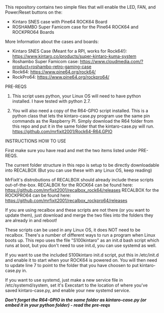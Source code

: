 This repository contains two simple files that will enable the LED, FAN, and Power/Reset buttons on the:
- Kintaro SNES case with Pine64 ROCK64 Board
- ROSHAMBO Super Famicom case for the Pine64 ROCK64 and ROCKPRO64 Boards

More Information about the cases and boards:
- Kintaro SNES Case (Meant for a RPI, works for Rock64!): https://www.kintaro.co/products/super-kintaro-kuma-system
- Roshambo Super Famicom case: https://www.cloudmedia.com/?product=roshambo-retro-gaming-case
- Rock64: https://www.pine64.org/rock64/
- RockPro64: https://www.pine64.org/rockpro64/

PRE-REQS

1) This script uses python, your Linux OS will need to have python installed. I have tested with python 2.7.

2) You will also need a copy of the R64-GPIO script installed. This is a python class that lets the kintaro-case.py program use the same pin commands as the Raspberry PI. Simply download the R64 folder from this repo and put it in the same folder that the kintaro-case.py will run. https://github.com/mrfixit2001/Rock64-R64.GPIO


INSTRUCTIONS HOW TO USE

First make sure you have read and met the two items listed under PRE-REQS.

The current folder structure in this repo is setup to be directly downloadable into RECALBOX (But you can use these with any Linux OS, keep reading)

MrFixIt's distrobutions of RECALBOX should already include these scripts out-of-the-box.
RECALBOX for the ROCK64 can be found here: https://github.com/mrfixit2001/recalbox_rock64/releases
RECALBOX for the ROCKPRO64 can be found here: https://github.com/mrfixit2001/recalbox_rockpro64/releases

If you are using recalbox and these scripts are not there (or you want to update them), just download and merge the two files into the folders they are already in and reboot!

These scripts can be used in any Linux OS, it does NOT need to be recalbox. There's a number of different ways to run a program when Linux boots up. This repo uses the file "S100kintaro" as an init.d bash script which runs at boot, but you don't need to use init.d, you can use systemd as well. 

If you want to use the included S100kintaro init.d script, put this in /etc/init.d and enable it to start when your ROCK64 is powered on. You will then need to update line 7 to point to the folder that you have choosen to put kintaro-case.py in. 

If you want to use systemd, just make a new service file in /etc/systemd/system, set it's Execstart to the location of where you've saved kintaro-case.py, and enable your new systemd service.

***Don't forget the R64-GPIO in the same folder as kintaro-case.py (or embed it in your python folder) - read the pre-reqs***
